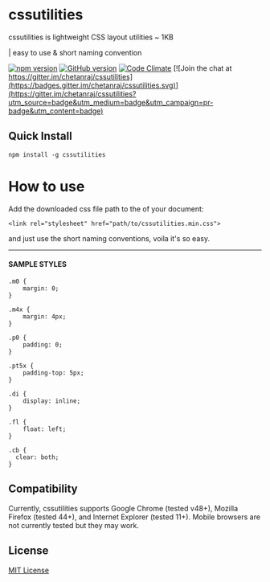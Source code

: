 # cssutilities

cssutilities is lightweight CSS layout utilities ~ 1KB

| easy to use & short naming convention

[![npm version](https://badge.fury.io/js/cssutilities.svg)](https://badge.fury.io/js/cssutilities) [![GitHub version](https://badge.fury.io/gh/chetanraj%2Fcssutilities.svg)](https://badge.fury.io/gh/chetanraj%2Fcssutilities) [![Code Climate](https://codeclimate.com/github/chetanraj/cssutilities/badges/gpa.svg)](https://codeclimate.com/github/chetanraj/cssutilities) [![Join the chat at https://gitter.im/chetanraj/cssutilities](https://badges.gitter.im/chetanraj/cssutilities.svg)](https://gitter.im/chetanraj/cssutilities?utm_source=badge&utm_medium=badge&utm_campaign=pr-badge&utm_content=badge)

## Quick Install
```
npm install -g cssutilities
```

# How to use

Add the downloaded css file path to the <head> of your document:

```
<link rel="stylesheet" href="path/to/cssutilities.min.css">
```

and just use the short naming conventions, voila it's so easy.

---

#### SAMPLE STYLES

```
.m0 {
	margin: 0;
}

.m4x {
	margin: 4px;
}

.p0 {
	padding: 0;
}

.pt5x {
	padding-top: 5px;
}

.di {
	display: inline;
}

.fl {
	float: left;
}

.cb {
  clear: both;
}
```

## Compatibility

Currently, cssutilities supports Google Chrome (tested v48+), Mozilla Firefox (tested 44+), and Internet Explorer (tested 11+). Mobile browsers are not currently tested but they may work.

## License
[MIT License](LICENSE.md) 